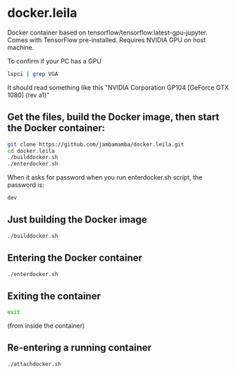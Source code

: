 # docker.leila
Docker container based on tensorflow/tensorflow:latest-gpu-jupyter.
Comes with TensorFlow pre-installed.
Requires NVIDIA GPU on host machine.

To confirm if your PC has a GPU
```bash
lspci | grep VGA
```
It should read something like this "NVIDIA Corporation GP104 [GeForce GTX 1080] (rev a1)"

## Get the files, build the Docker image, then start the Docker container:
```bash
git clone https://github.com/jambamamba/docker.leila.git
cd docker.leila
./builddocker.sh
./enterdocker.sh
```
When it asks for password when you run enterdocker.sh script, the password is:
```bash
dev
```

## Just building the Docker image
```bash
./builddocker.sh
```

## Entering the Docker container
```bash
./enterdocker.sh
```

## Exiting the container
```bash
exit 
```
(from inside the container)

## Re-entering a running container
```bash
./attachdocker.sh
```

